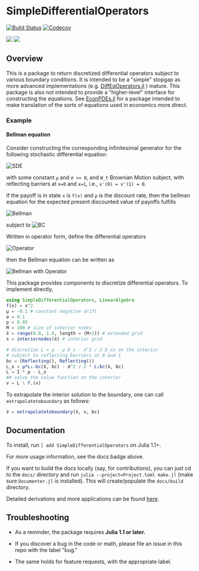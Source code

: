 # SimpleDifferentialOperators

[![Build Status](https://travis-ci.com/QuantEcon/SimpleDifferentialOperators.jl.svg?branch=master)](https://travis-ci.com/QuantEcon/SimpleDifferentialOperators.jl)
[![Codecov](https://codecov.io/gh/QuantEcon/SimpleDifferentialOperators.jl/branch/master/graph/badge.svg)](https://codecov.io/gh/QuantEcon/SimpleDifferentialOperators.jl)

[![](https://img.shields.io/badge/docs-stable-blue.svg)](https://QuantEcon.github.io/SimpleDifferentialOperators.jl/stable)
[![](https://img.shields.io/badge/docs-dev-blue.svg)](https://QuantEcon.github.io/SimpleDifferentialOperators.jl/dev)


## Overview
This is a package to return discretized differential operators subject to various boundary conditions.  It is intended to be a "simple" stopgap as more advanced implementations (e.g. [DiffEqOperators.jl](https://github.com/JuliaDiffEq/DiffEqOperators.jl/) ) mature.  This package is also not intended to provide a "higher-level" interface for constructing the equations.  See [EconPDEs.jl](https://github.com/matthieugomez/EconPDEs.jl/) for a package intended to make translation of the sorts of equations used in economics more direct.

### Example
#### Bellman equation

Consider constructing the corresponding infinitesimal generator for the following stochastic differential equation:
<!-- d x_t = \mu d_t + \sigma d W_t -->
![SDE](https://quicklatex.com/cache3/ea/ql_cff23b548c368d3e69b54d42c1f626ea_l3.png)

with some constant `μ` and `σ >= 0`, and `W_t` Brownian Motion subject, with reflecting barriers at `x=0` and `x=1`, i.e., `v'(0) = v'(1) = 0`.

If the payoff is in state `x` is `f(x)` and `ρ` is the discount rate, then the bellman equation for the expected present discounted value of payoffs fulfills

![Bellman](https://quicklatex.com/cache3/c8/ql_924229b2e52b5323f8133279ce2e2ac8_l3.png)
<!--  \rho v(x) = f(x) + \partial_x v(x) + \frac{\sigma^2}{2}\partial_{xx}v(x) -->
<!-- \partial_x v(0) = 0,\, \partial_x v(1) = 0 -->
subject to ![BC](https://quicklatex.com/cache3/8e/ql_1183a672e909e5a76851d18016a9c68e_l3.png)



Written in operator form, define the differential operators
<!-- \mathcal{L} \equiv \rho - \mu \partial_x - \frac{\sigma^2}{2}\partial_{xx} -->

![Operator](https://quicklatex.com/cache3/bb/ql_b0c2d466a06eb9093cefcfe9bd14dcbb_l3.png)

then the Bellman equation can be written as

![Bellman with Operator](https://quicklatex.com/cache3/96/ql_1df64101bb60cb16eb8b0c759b0de496_l3.png)


This package provides components to discretize differential operators.  To implement directly,

```julia
using SimpleDifferentialOperators, LinearAlgebra
f(x) = x^2
μ = -0.1 # constant negative drift
σ = 0.1
ρ = 0.05
M = 100 # size of interior nodes
x̄ = range(0.0, 1.0, length = (M+2)) # extended grid
x = interiornodes(x̄) # interior grid

# discretize L = ρ - μ D_x - σ^2 / 2 D_xx on the interior
# subject to reflecting barriers at 0 and 1
bc = (Reflecting(), Reflecting())
L_x = μ*L₁₋bc(x̄, bc) - σ^2 / 2 * L₂bc(x̄, bc)
L = I * ρ - L_x
## solve the value function on the interior
v = L \ f.(x)
```

To extrapolate the interior solution to the boundary, one can call `extrapolatetoboundary` as follows:

```julia
v̄ = extrapolatetoboundary(x̄, v, bc) 
```

## Documentation

To install, run `] add SimpleDifferentialOperators` on Julia 1.1+.

For more usage information, see the docs badge above.

If you want to build the docs locally (say, for contributions), you can just cd to the `docs/` directory and run `julia --project=Project.toml make.jl` (make sure `Documenter.jl` is installed). This will create/populate the `docs/build` directory.

Detailed derivations and more applications can be found [here](https://quantecon.github.io/SimpleDifferentialOperators.jl/stable/generated/discretized-differential-operator-derivation.pdf).

## Troubleshooting

* As a reminder, the package requires **Julia 1.1 or later.**

* If you discover a bug in the code or math, please file an issue in this repo with the label "bug."

* The same holds for feature requests, with the appropriate label.
